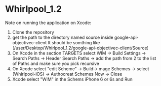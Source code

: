 # Whirlpool_1.2

Note on running the application on Xcode:

1. Clone the repository 
2. get the path to the directory named source inside google-api-objectivec-client
It should be somthing like (/user/Desktop/Whirlpool_1.2/google-api-objectivec-client/Source)
3. On Xcode in the section TARGETS select WIM -> Build Settings -> Search Paths -> Header Search Paths -> add the path from 2 to the list of Paths and make sure you pick recursive 
4. On Xcode select "edit Scheme" -> Build-> mage Schemes -> select (Whirlpool-iOS) -> Authocreat Schemes Now -> Close
5. Xcode select "WIM" in the Schems iPhone 6 or 6s and Run 

